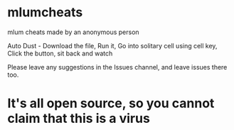 # mlumcheats
mlum cheats made by an anonymous person

Auto Dust - Download the file, Run it, Go into solitary cell using cell key, Click the button, sit back and watch

Please leave any suggestions in the Issues channel, and leave issues there too.

# It's all open source, so you cannot claim that this is a virus
